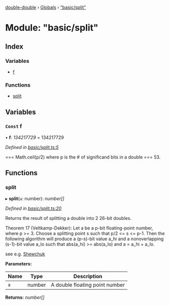 [double-double](../README.md) › [Globals](../globals.md) › ["basic/split"](_basic_split_.md)

# Module: "basic/split"

## Index

### Variables

* [f](_basic_split_.md#const-f)

### Functions

* [split](_basic_split_.md#split)

## Variables

### `Const` f

• **f**: *134217729* = 134217729

*Defined in [basic/split.ts:5](https://github.com/FlorisSteenkamp/double-double/blob/bf93768/src/basic/split.ts#L5)*

=== Math.ceil(p/2) where p is the # of significand bits in a double === 53.

## Functions

###  split

▸ **split**(`a`: number): *number[]*

*Defined in [basic/split.ts:20](https://github.com/FlorisSteenkamp/double-double/blob/bf93768/src/basic/split.ts#L20)*

Returns the result of splitting a double into 2 26-bit doubles.

Theorem 17 (Veltkamp-Dekker): Let a be a p-bit floating-point number, where
p >= 3. Choose a splitting point s such that p/2 <= s <= p-1. Then the
following algorithm will produce a (p-s)-bit value a_hi and a
nonoverlapping (s-1)-bit value a_lo such that abs(a_hi) >= abs(a_lo) and
a = a_hi + a_lo.

see e.g. [Shewchuk](https://people.eecs.berkeley.edu/~jrs/papers/robustr.pdf)

**Parameters:**

Name | Type | Description |
------ | ------ | ------ |
`a` | number | A double floating point number  |

**Returns:** *number[]*
